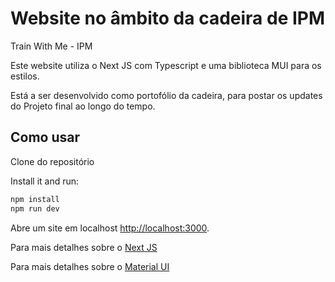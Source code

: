 # Website no âmbito da cadeira de IPM

Train With Me - IPM

Este website utiliza o Next JS com Typescript e uma biblioteca MUI para os estilos.

Está a ser desenvolvido como portofólio da cadeira, para postar os updates do Projeto final ao longo do tempo.

## Como usar

Clone do repositório

Install it and run:

```bash
npm install
npm run dev
```

Abre um site em localhost [http://localhost:3000](http://localhost:3000).

Para mais detalhes sobre o [Next JS](https://nextjs.org/docs/getting-started/installation)

Para mais detalhes sobre o [Material UI](https://mui.com/material-ui/)


